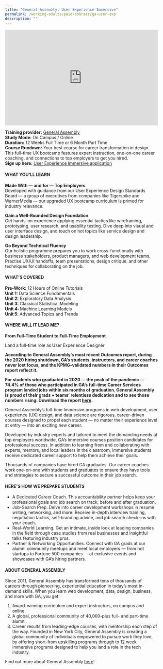 ```yaml
---
title: "General Assembly: User Experience Immersive"
permalink: /working-adults/paid-courses/ga-user-exp
description: ""
---
```


<iframe width="100%" height="315" src="https://www.youtube.com/embed/60ppnDlFgtw" title="YouTube video player" frameborder="0" allow="accelerometer; autoplay; clipboard-write; encrypted-media; gyroscope; picture-in-picture" allowfullscreen></iframe>

**Training provider:** [General Assembly](https://generalassemb.ly/)  
**Study Mode:** On Campus / Online  
**Duration:** 12 Weeks Full Time or 6 Month Part Time  
**Course Rundown:**
Your best course for career transformation in design. This full-time UX bootcamp features expert instruction, one-on-one career coaching, and connections to top employers to get you hired.  
**Sign up here:** [User Experience Immersive application](https://generalassemb.ly/education/user-experience-design-immersive/singapore) 

#### **WHAT YOU'LL LEARN**

**Made With — and for — Top Employers**  
Developed with guidance from our User Experience Design Standards Board — a group of executives from companies like Tigerspike and WarnerMedia — our upgraded UX bootcamp curriculum is primed for industry relevance.

**Gain a Well-Rounded Design Foundation**  
Get hands-on experience applying essential tactics like wireframing, prototyping, user research, and usability testing. Dive deep into visual and user interface design, and touch on hot topics like service design and design leadership.

**Go Beyond Technical Fluency**  
Our holistic programme prepares you to work cross-functionally with business stakeholders, product managers, and web development teams. Practise UX/UI handoffs, team presentations, design critique, and other techniques for collaborating on the job.
 
#### **WHAT’S COVERED**  

**Pre-Work:** 12 Hours of Online Tutorials  
**Unit 1:** Data Science Fundamentals  
**Unit 2:** Exploratory Data Analysis  
**Unit 3:** Classical Statistical Modeling  
**Unit 4:** Machine Learning Models  
**Unit 5**: Advanced Topics and Trends  

#### **WHERE WILL IT LEAD ME?**    

**From Full-Time Student to Full-Time Employment**  

Land a full-time role as User Experience Designer

**According to General Assembly’s most recent Outcomes report, during the 2020 hiring shutdown, GA’s students, instructors, and career coaches never lost focus, and the KPMG-validated numbers in their Outcomes report reflect it.** 

**For students who graduated in 2020 — the peak of the pandemic — 74.4% of those who participated in GA’s full-time Career Services program landed jobs within six months of graduation. General Assembly is proud of their grads + teams’ relentless dedication and to see those numbers rising. Download the report [here](https://ga-public-downloads.s3.amazonaws.com/General-Assembly-Outcomes-Report-Latest.pdf).**

General Assembly’s full-time Immersive programs in web development, user experience (UX) design, and data science are rigorous, career-driven courses designed to propel each student — no matter their experience level at entry — into an exciting new career.  

Developed by industry experts and tailored to meet the demanding needs at top employers worldwide, GA’s Immersive courses position candidates for professional success. In addition to learning from and collaborating with experts, mentors, and local leaders in the classroom, Immersive students receive dedicated career support to help them achieve their goals.  

Thousands of companies have hired GA graduates. Our career coaches work one-on-one with students and graduates to ensure they have tools and strategies to secure a successful outcome in their job search.  

#### **HERE'S HOW WE PREPARE STUDENTS**  

* A Dedicated Career Coach. This accountability partner helps keep your professional goals and job search on track, before and after graduation.
* Job-Search Prep. Delve into career development workshops in resume writing, networking, and more. Receive in-depth interview training, negotiation tactics, self-branding advice, and job search check-ins with your coach.
* Real-World Learning. Get an intimate, inside look at leading companies in the field through case studies from real businesses and insightful talks featuring industry pros.
* Partner & Networking Opportunities. Connect with GA grads at our alumni community meetups and meet local employers — from hot startups to Fortune 500 companies — at exclusive events and showcases with GA’s hiring partners.

#### **ABOUT GENERAL ASSEMBLY**  

Since 2011, General Assembly has transformed tens of thousands of careers through pioneering, experiential education in today’s most in-demand skills. When you learn web development, data, design, business, and more with GA, you get:
1. Award-winning curriculum and expert instructors, on campus and online.
2. A global, professional community of 40,000-plus full- and part-time alumni.
3. Career results from leading-edge courses, with mentorship each step of the way.
Founded in New York City, General Assembly is creating a global community of individuals empowered to pursue work they love, by offering short-from upskilling programs through to 12 week immersive programs designed to help you land a role in the tech industry.

Find out more about General Assembly [here](https://generalassemb.ly/)!